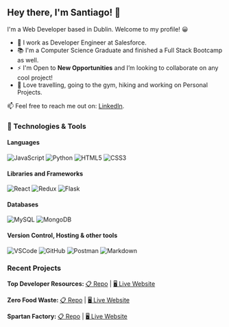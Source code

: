 ## Hey there, I'm Santiago! 👋 
I'm a Web Developer based in Dublin. 
Welcome to my profile! :grinning:

- :office: I work as Developer Engineer at Salesforce.
- :books: I'm a Computer Science Graduate and finished a Full Stack Bootcamp as well.
- ⚡ I'm Open to **New Opportunities** and I’m looking to collaborate on any cool project!
- 🥰 Love travelling, going to the gym, hiking and working on Personal Projects.

📫 Feel free to reach me out on: [LinkedIn](https://www.linkedin.com/in/santiagoyanezferreiro).

### 🔧 Technologies & Tools
 #### Languages
![JavaScript](https://img.shields.io/badge/JavaScript%20-%23323330.svg?&style=for-the-badge&logo=JavaScript&logoColor=F7DF1E)
![Python](https://img.shields.io/badge/Python%20-%23004D7A.svg?&style=for-the-badge&logo=python&logoColor=ffdf76)
![HTML5](https://img.shields.io/badge/HTML5%20-%23E34F26.svg?&style=for-the-badge&logo=HTML5&logoColor=FFFFFF)
![CSS3](https://img.shields.io/badge/CSS3%20-%231572B6.svg?&style=for-the-badge&logo=CSS3&logoColor=FFFFFF)



 #### Libraries and Frameworks
![React](https://img.shields.io/badge/react-%2320232a.svg?style=for-the-badge&logo=react&logoColor=%2361DAFB)
![Redux](https://img.shields.io/badge/redux-%23593d88.svg?style=for-the-badge&logo=redux&logoColor=white)
![Flask](https://img.shields.io/badge/Flask%20-%23000000.svg?&style=for-the-badge&logo=Flask&logoColor=FFFFFF)


#### Databases
![MySQL](https://img.shields.io/badge/mysql-%2300f.svg?style=for-the-badge&logo=mysql&logoColor=white)
![MongoDB](https://img.shields.io/badge/MongoDB%20-%233F2E1E.svg?&style=for-the-badge&logo=MongoDB&logoColor=47A248)



 #### Version Control, Hosting & other tools 

![VSCode](https://img.shields.io/badge/VSCode%20-%232B2B30.svg?&style=for-the-badge&logo=Visual%20Studio%20Code&logoColor=007ACC) 
![GitHub](https://img.shields.io/badge/GitHub%20-%23181717.svg?&style=for-the-badge&logo=GitHub&logoColor=FFFFFF)
![Postman](https://img.shields.io/badge/Postman-FF6C37?style=for-the-badge&logo=postman&logoColor=white)
![Markdown](https://img.shields.io/badge/markdown-%23000000.svg?&style=for-the-badge&logo=markdown&logoColor=white) 



### Recent Projects

<strong> Top Developer Resources: </strong><a href="https://github.com/SantiagoYanezFerreiro/Top_Developer_Resources" alt="Top Developer Resources" target="_blank">📋 Repo</a> | <a href="https://flask-top-developer-resources.herokuapp.com/home" alt="Top Developer Resources" target="_blank">🖥 Live Website</a>

<strong> Zero Food Waste: </strong><a href="https://github.com/SantiagoYanezFerreiro/ZeroFoodWaste" alt="Zero Food Waste" target="_blank">📋 Repo</a> | <a href="https://santiagoyanezferreiro.github.io/ZeroFoodWaste/index.html" alt="Zero Food Waste" target="_blank">🖥 Live Website</a>

<strong> Spartan Factory: </strong><a href="https://github.com/SantiagoYanezFerreiro/MilestoneProject1GymWebsite" alt="Spartan Factory" target="_blank">📋 Repo</a> | <a href="https://santiagoyanezferreiro.github.io/MilestoneProject1GymWebsite/index.html" alt="Spartan Factory" target="_blank">🖥 Live Website</a>
